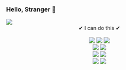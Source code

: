### Hello, Stranger 👋
<!--
**jangsihyeon/jangsihyeon** is a ✨ _special_ ✨ repository because its `README.md` (this file) appears on your GitHub profile.

Here are some ideas to get you started:

- 🔭 I’m currently working on ...
- 🌱 I’m currently learning ...
- 👯 I’m looking to collaborate on ...
- 🤔 I’m looking for help with ...
- 💬 Ask me about ...
- 📫 How to reach me: ...
- 😄 Pronouns: ...
- ⚡ Fun fact: ...
-->

<img src="https://capsule-render.vercel.app/api?type=waving&color=auto&height=200&section=header&text=Look_around👻&fontSize=90" />
<div align="center">
✔ I can do this ✔
<br>
<br>
<img src="https://img.shields.io/badge/MySQL-4479A1?style=for-the-badge&logo=MySQL&logoColor=white">
<img src="https://img.shields.io/badge/Eclipse-2C2255?style=for-the-badge&logo=Eclipse%20IDE&logoColor=white">
<img src="https://img.shields.io/badge/JAVA-5554FB?style=for-the-badge&logo=java&logoColor=white">
<br>
<img src="https://img.shields.io/badge/Python-3776AB?style=for-the-badge&logo=Python&logoColor=white">
<img src="https://img.shields.io/badge/R-276DC3?style=for-the-badge&logo=R&logoColor=white">
<br>
<img src="https://img.shields.io/badge/C-A8B9CC?style=for-the-badge&logo=C&logoColor=white">
<img src="https://img.shields.io/badge/Raspverry Pi-A22846?style=for-the-badge&logo=raspberrypi&logoColor=white">
<br>
<img src="https://img.shields.io/badge/VS-5C2D91?style=for-the-badge&logo=visualstudio&logoColor=white">
<img src="https://img.shields.io/badge/VSC-007ACC?style=for-the-badge&logo=visualstudiocode&logoColor=white">

</div>
